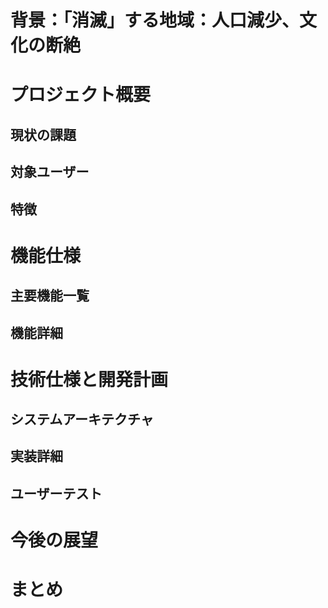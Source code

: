 
# 背景：「消滅」する地域：人口減少、文化の断絶
# プロジェクト概要
## 現状の課題
## 対象ユーザー
## 特徴
# 機能仕様
## 主要機能一覧
## 機能詳細
# 技術仕様と開発計画
## システムアーキテクチャ
## 実装詳細
## ユーザーテスト
# 今後の展望
# まとめ